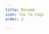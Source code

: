 ```yaml
---
title: Resume
icon: fas fa-tags
order: 2

---
```


<object data="assets/Resume.pdf" type="application/pdf" width="100%" style="height: 100vh">
